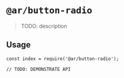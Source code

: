# `@ar/button-radio`

> TODO: description

## Usage

```
const index = require('@ar/button-radio');

// TODO: DEMONSTRATE API
```
